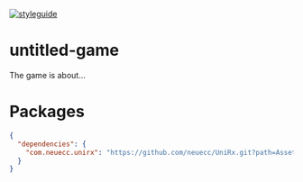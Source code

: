 [![styleguide](https://img.shields.io/badge/styleguide-239120?logo=c-sharp)](https://github.com/alexander-andrianov-whitesharx/untitled-game/styleguide.md)

# untitled-game

The game is about...

# Packages

```json
{
  "dependencies": {
    "com.neuecc.unirx": "https://github.com/neuecc/UniRx.git?path=Assets/Plugins/UniRx/Scripts"
  }
}
```
